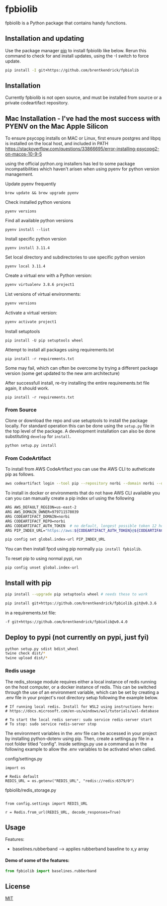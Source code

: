 # fpbiolib

fpbiolib is a Python package that contains handy functions.

## Installation and updating

Use the package manager [pip](https://pip.pypa.io/en/stable/) to install fpbiolib like below.
Rerun this command to check for and install updates, using the -I switch to force update.

```bash
pip install -I git+https://github.com/brentkendrick/fpbiolib
```

## Installation

Currently fpbiolib is not open source, and must be installed from source or a private
codeartifact repository.

## Mac Installation - I've had the most success with PYENV on the Mac Apple Silicon

To ensure psycopg installs on MAC or Linux, first ensure postgres and libpq is installed
on the local host, and included in PATH
https://stackoverflow.com/questions/33866695/error-installing-psycopg2-on-macos-10-9-5

using the official python.org installers has led to some package
incompatibilities which haven't arisen when using pyenv for python
version management.

Update pyenv frequently

```
brew update && brew upgrade pyenv
```

Check installed python versions

```
pyenv versions
```

Find all available python versions

```
pyenv install --list
```

Install specific python version

```
pyenv install 3.11.4
```

Set local directory and subdirectories to use specific python version

```
pyenv local 3.11.4
```

Create a virtual env with a Python version:

```bash
pyenv virtualenv 3.8.6 project1
```

List versions of virtual environments:

```bash
pyenv versions
```

Activate a virtual version:

```bash
pyenv activate project1
```

Install setuptools

```
pip install -U pip setuptools wheel
```

Attempt to install all packages using requirements.txt

```
pip install -r requirements.txt
```

Some may fail, which can often be overcome by trying a different package version
(some get updated to the new arm architecture)

After successfull install, re-try installing the entire requirements.txt file again, it should work.

```
pip install -r requirements.txt
```

### From Source

Clone or download the repo and use setuptools to install the package locally. For
standard operation this can be done using the `setup.py` file in the top level
of the package. A development installation can also be done substituting
`develop` for `install`.

```bash
python setup.py install
```

### From CodeArtifact

To install from AWS CodeArtifact you can use the AWS CLI to autheticate pip
as follows.

```bash
aws codeartifact login --tool pip --repository norbi --domain norbi --domain-owner 979711578039
```

To install in docker or environments that do not have AWS CLI available you can
you can manually create a pip index url using the following

```bash
ARG AWS_DEFAULT_REGION=us-east-2
ARG AWS_DOMAIN_OWNER=979711578039
ARG CODEARTIFACT_DOMAIN=norbi
ARG CODEARTIFACT_REPO=norbi
ARG CODEARTIFACT_AUTH_TOKEN  # no default, longest possible token 12 hours
ARG PIP_INDEX_URL="https://aws:${CODEARTIFACT_AUTH_TOKEN}@${CODEARTIFACT_DOMAIN}-${AWS_DOMAIN_OWNER}.d.codeartifact.${AWS_DEFAULT_REGION}.amazonaws.com/pypi/${CODEARTIFACT_REPO}/simple/"

pip config set global.index-url PIP_INDEX_URL
```

You can then install fpcd using pip normally `pip install fpbiolib`.

To reset pip to using normal pypi, run

```
pip config unset global.index-url
```

## Install with pip

```bash
pip install --upgrade pip setuptools wheel # needs these to work

pip install git+https://github.com/brentkendrick/fpbiolib.git@v0.3.6

```

in a requirements.txt file:

```bash
-f git+https://github.com/brentkendrick/fpbiolib@v0.4.0
```

## Deploy to pypi (not currently on pypi, just fyi)

```bash
python setup.py sdist bdist_wheel
twine check dist/*
twine upload dist/*
```

### Redis usage

The redis_storage module requires either a local instance of redis running on the host computer, or a docker instance of redis. This can be switched through the use of an environment variable, which can be set by creating a .env file in your project's root directory setup following the example below.

```
# If running local redis. Install for WSL2 using instructions here:
# https://docs.microsoft.com/en-us/windows/wsl/tutorials/wsl-database

# To start the local redis server: sudo service redis-server start
# To stop: sudo service redis-server stop
```

The environment variables in the .env file
can be accessed in your project by installing python-dotenv using pip. Then, create a settings.py
file in a root folder titled "config". Inside
settings.py use a command as in the following
example to allow the .env variables to be
activated when called.

config/settings.py

```
import os

# Redis default
REDIS_URL = os.getenv("REDIS_URL", "redis://redis:6379/0")
```

fpbiolib/redis_storage.py

```

from config.settings import REDIS_URL

r = Redis.from_url(REDIS_URL, decode_responses=True)
```

## Usage

Features:

- baselines.rubberband --> applies rubberband baseline to x,y array

#### Demo of some of the features:

```python
from fpbiolib import baselines.rubberband

```

## License

[MIT](https://choosealicense.com/licenses/mit/)
